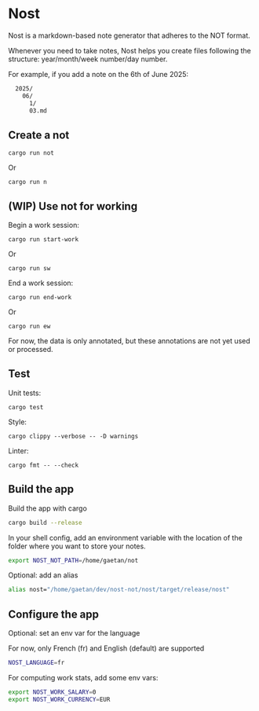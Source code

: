 # Nost

Nost is a markdown-based note generator that adheres to the NOT format.

Whenever you need to take notes, Nost helps you create files following the structure: year/month/week number/day number.

For example, if you add a note on the 6th of June 2025:

```txt
  2025/
    06/
      1/
      03.md
```

## Create a not

```
cargo run not
```

Or

```
cargo run n
```

## (WIP) Use not for working

Begin a work session:

```
cargo run start-work
```

Or

```
cargo run sw
```

End a work session:

```
cargo run end-work
```

Or

```
cargo run ew
```

For now, the data is only annotated, but these annotations are not yet used or processed.

## Test

Unit tests:

```
cargo test
```

Style:

```
cargo clippy --verbose -- -D warnings
```

Linter:

```
cargo fmt -- --check
```

## Build the app

Build the app with cargo

```sh
cargo build --release
```

In your shell config, add an environment variable with the location of the folder where you want to store your notes.

```sh
export NOST_NOT_PATH=/home/gaetan/not

```

Optional: add an alias

```sh
alias nost="/home/gaetan/dev/nost-not/nost/target/release/nost"
```

## Configure the app

Optional: set an env var for the language

For now, only French (fr) and English (default) are supported

```sh
NOST_LANGUAGE=fr
```

For computing work stats, add some env vars:

```sh
export NOST_WORK_SALARY=0
export NOST_WORK_CURRENCY=EUR
```
